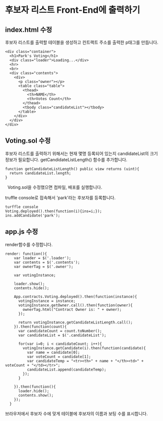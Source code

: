 # 후보자 리스트 Front-End에 출력하기

## index.html 수정

후보자 리스트를 출력할 테이블을 생성하고 컨트랙트 주소를 출력한 p태그를 만듭니다.

```
<div class="container">
  <h1>Park's Voting</h1>
  <div class="loader">Loading...</div>
  <hr>
  <br>
  <div class="contents">
    <div>
      <p class="owner"></p>
      <table class="table">
        <thead>
          <th>NAME</th>
          <th>Votes Count</th>
        </thead>
        <tbody class="candidateList"></tbody>
      </table>
    </div>
  </div>
</div>

```

## Voting.sol 수정

후보자 리스트를 출력하기 위해서는 현재 몇명 등록되어 있는지 candidateList의 크기 정보가 필요합니다.
getCandidateListLength() 함수를 추가합니다.

```
function getCandidateListLength() public view returns (uint){
  return candidateList.length;
}
```
 
Voting.sol을 수정했으면 컴파일, 배포를 실행합니다.

truffle console로 접속해서 'park'라는 후보자를 등록합니다.

```
turffle console
Voting.deployed().then(function(i){ins=i;});
ins.addCandidate('park');
```

## app.js 수정

render함수를 수정합니다.

```
render: function(){
    var loader = $('.loader');
    var contents = $('.contents');
    var ownerTag = $('.owner');

    var votingInstance;

    loader.show();
    contents.hide();

    App.contracts.Voting.deployed().then(function(instance){
      votingInstance = instance;
      votingInstance.getOwner.call().then(function(owner){
        ownerTag.html("Contract Owner is: " + owner);
      });

      return votingInstance.getCandidateListLength.call();
    }).then(function(count){
      var candidateCount = count.toNumber();
      var candidateList = $('.candidateList');

      for(var i=0; i < candidateCount; i++){
        votingInstance.getCandidate(i).then(function(candidate){
          var name = candidate[0];
          var voteCount = candidate[1];
          var candidateTemp = "<tr><th>" + name + "</th><td>" + voteCount + "</td></tr>";
          candidateList.append(candidateTemp);
        });
      }

    }).then(function(){
      loader.hide();
      contents.show();
    });
  }
```

브라우저에서 후보자 수에 맞게 테이블에 후보자의 이름과 보팅 수를 표시합니다.
